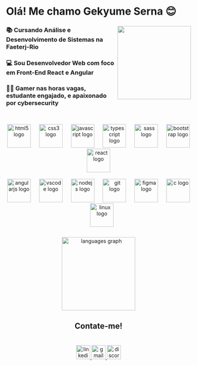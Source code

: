 # Olá! Me chamo Gekyume Serna 😊

###

<img align="right" height="200" src="https://i.gifer.com/3RZb.gif" autoplay/>

###

### 📚 Cursando Análise e Desenvolvimento de Sistemas na Faeterj-Rio
### 💻 Sou Desenvolvedor Web com foco em Front-End React e Angular
### 🐱‍💻 Gamer nas horas vagas, estudante engajado, e apaixonado por cybersecurity

<br clear="both" >

<img height="15"/>

<div align="center">
  <img src="https://cdn.simpleicons.org/html5/E34F26" height="64" alt="html5 logo"  />
  <img width="15" />
  <img src="https://cdn.simpleicons.org/css3/1572B6" height="64" alt="css3 logo"  />
  <img width="15" />
  <img src="https://cdn.simpleicons.org/javascript/F7DF1E" height="64" alt="javascript logo"  />
  <img width="15" />
  <img src="https://cdn.simpleicons.org/typescript/3178C6" height="64" alt="typescript logo"  />
  <img width="15" />
  <img src="https://cdn.simpleicons.org/sass/CC6699" height="64" alt="sass logo"  />
  <img width="15" />
  <img src="https://cdn.simpleicons.org/bootstrap/7952B3" height="64" alt="bootstrap logo"  />
  <img width="15" />
  <img src="https://cdn.simpleicons.org/react/61DAFB" height="64" alt="react logo"  />
  <img width="15" />
<div/>

<img height="15" />
  
<div align="center">
  <img src="https://cdn.simpleicons.org/angular/DD0031" height="64" alt="angularjs logo"  />
  <img width="15" />
  <img src="https://cdn.jsdelivr.net/gh/devicons/devicon/icons/vscode/vscode-original.svg" height="64" alt="vscode logo"  />
  <img width="15" />
  <img src="https://cdn.simpleicons.org/nodedotjs/339933" height="64" alt="nodejs logo"  />
  <img width="15" />
  <img src="https://cdn.simpleicons.org/git/F05032" height="64" alt="git logo"  />
  <img width="15" />
  <img src="https://cdn.jsdelivr.net/gh/devicons/devicon/icons/figma/figma-original.svg" height="64" alt="figma logo"  />
  <img width="15" />
  <img src="https://cdn.simpleicons.org/c/A8B9CC" height="64" alt="c logo"  />
  <img width="15" />
  <img src="https://cdn.jsdelivr.net/gh/devicons/devicon/icons/linux/linux-original.svg" height="64" alt="linux logo"  />
</div>

<img height="25"/>

<div align="center">
  <img src="https://github-readme-stats.vercel.app/api/top-langs?username=Thebestgekyume&locale=en&hide_title=false&layout=compact&card_width=320&langs_count=6&theme=aura&hide_border=true&order=2&custom_title=Principais%20Linguagens" height="200" alt="languages graph"  />
</div>

###

<h2 align="center">Contate-me!</h2>

###

<br clear="both">

<div align="center">
  <a href="https://www.linkedin.com/in/gekyumeserna/" target="_blank">
    <img src="https://img.shields.io/static/v1?message=LinkedIn&logo=linkedin&label=&color=0b0b0b&logoColor=0077B5&labelColor=000&style=for-the-badge" height="38" alt="linkedin logo"  />
  </a>
  <a href="mailto:contatogekyume@gmail.com" target="_blank">
    <img src="https://img.shields.io/static/v1?message=Gmail&logo=gmail&label=&color=0b0b0b&logoColor=D14836&labelColor=000&style=for-the-badge" height="38" alt="gmail logo"  />
  </a>
  <a href="https://discord.com/users/533330761525493760" target="_blank">
    <img src="https://img.shields.io/static/v1?message=Discord&logo=discord&label=&color=0b0b0b&logoColor=7289DA&labelColor=000&style=for-the-badge" height="38" alt="discord logo"  />
  </a>
</div>

###

<br clear="both">

###
